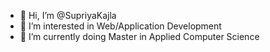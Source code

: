 - 👋 Hi, I’m @SupriyaKajla
- 👀 I’m interested in Web/Application Development
- 🌱 I’m currently doing Master in Applied Computer Science



<!---
SupriyaKajla/SupriyaKajla is a ✨ special ✨ repository because its `README.md` (this file) appears on your GitHub profile.
You can click the Preview link to take a look at your changes.
--->
